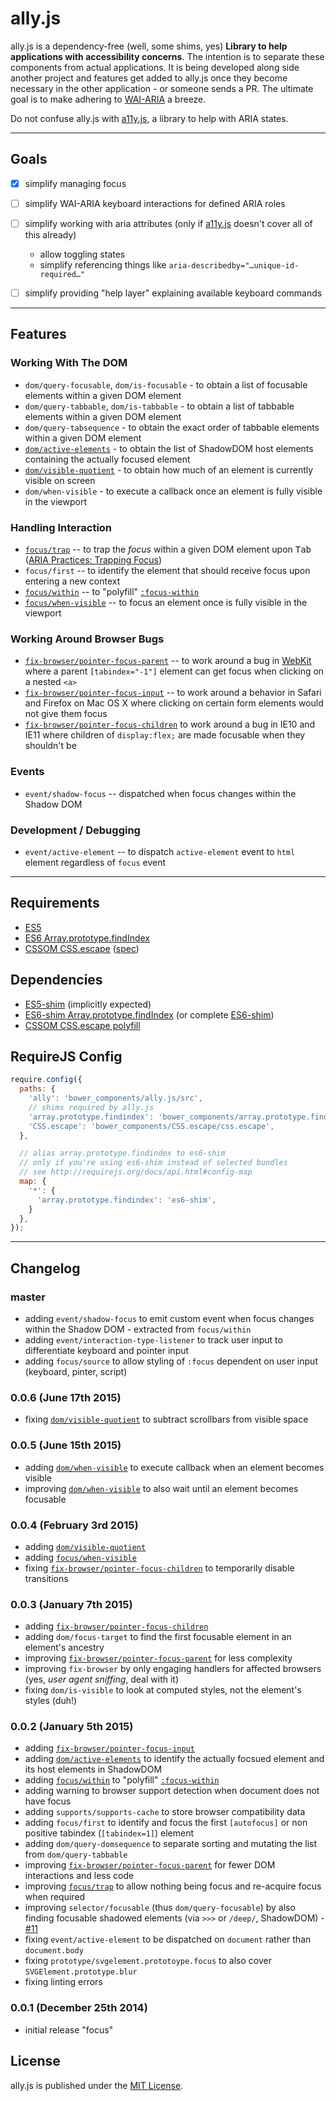 # ally.js

ally.js is a dependency-free (well, some shims, yes) **Library to help applications with accessibility concerns**. The intention is to separate these components from actual applications. It is being developed along side another project and features get added to ally.js once they become necessary in the other application - or someone sends a PR. The ultimate goal is to make adhering to [WAI-ARIA](http://www.w3.org/TR/wai-aria/) a breeze.

Do not confuse ally.js with [a11y.js](https://github.com/IBM-Watson/a11y.js), a library to help with ARIA states.


---


## Goals

* [x] simplify managing focus
* [ ] simplify WAI-ARIA keyboard interactions for defined ARIA roles
* [ ] simplify working with aria attributes (only if [a11y.js](https://github.com/IBM-Watson/a11y.js) doesn't cover all of this already)
  * allow toggling states
  * simplify referencing things like `aria-describedby="…unique-id-required…"`
* [ ] simplify providing "help layer" explaining available keyboard commands


---


## Features

### Working With The DOM

* `dom/query-focusable`, `dom/is-focusable` - to obtain a list of focusable elements within a given DOM element
* `dom/query-tabbable`, `dom/is-tabbable` - to obtain a list of tabbable elements within a given DOM element
* `dom/query-tabsequence` - to obtain the exact order of tabbable elements within a given DOM element
* [`dom/active-elements`](http://medialize.github.io/ally.js/examples/active-elements.html) - to obtain the list of ShadowDOM host elements containing the actually focused element
* [`dom/visible-quotient`](http://medialize.github.io/ally.js/examples/visible-quotient.html) - to obtain how much of an element is currently visible on screen
* `dom/when-visible` - to execute a callback once an element is fully visible in the viewport

### Handling Interaction

* [`focus/trap`](http://medialize.github.io/ally.js/examples/trap-focus.html) -- to trap the *focus* within a given DOM element upon <kbd>Tab</kbd> ([ARIA Practices: Trapping Focus](http://www.w3.org/WAI/PF/aria-practices/#trap_focus_div))
* `focus/first` -- to identify the element that should receive focus upon entering a new context
* [`focus/within`](http://medialize.github.io/ally.js/examples/focus-within.html) -- to "polyfill" [`:focus-within`](http://dev.w3.org/csswg/selectors-4/#the-focus-within-pseudo)
* [`focus/when-visible`](http://medialize.github.io/ally.js/examples/focus-when-visible.html) -- to focus an element once is fully visible in the viewport


### Working Around Browser Bugs

* [`fix-browser/pointer-focus-parent`](http://medialize.github.io/ally.js/examples/fix-pointer-focus-parent.html) -- to work around a bug in [WebKit](https://bugs.webkit.org/show_bug.cgi?id=139945) where a parent `[tabindex="-1"]` element can get focus when clicking on a nested `<a>`
* [`fix-browser/pointer-focus-input`](http://medialize.github.io/ally.js/examples/fix-pointer-focus-input.html) -- to work around a behavior in Safari and Firefox on Mac OS X where clicking on certain form elements would not give them focus
* [`fix-browser/pointer-focus-children`](http://medialize.github.io/ally.js/examples/fix-pointer-focus-children.html) to work around a bug in IE10 and IE11 where children of `display:flex;` are made focusable when they shouldn't be

### Events

* `event/shadow-focus` -- dispatched when focus changes within the Shadow DOM

### Development / Debugging

* `event/active-element` -- to dispatch `active-element` event to `html` element regardless of `focus` event


---


## Requirements

* [ES5](http://kangax.github.io/compat-table/es5/)
* [ES6 Array.prototype.findIndex](https://developer.mozilla.org/en-US/docs/Web/JavaScript/Reference/Global_Objects/Array/findIndex)
* [CSSOM CSS.escape](https://developer.mozilla.org/en-US/docs/Web/API/CSS.escape) ([spec](http://dev.w3.org/csswg/cssom/#the-css.escape%28%29-method))


## Dependencies

* [ES5-shim](https://github.com/es-shims/es5-shim) (implicitly expected)
* [ES6-shim Array.prototype.findIndex](https://github.com/paulmillr/Array.prototype.findIndex) (or complete [ES6-shim](https://github.com/paulmillr/es6-shim))
* [CSSOM CSS.escape polyfill](https://github.com/mathiasbynens/CSS.escape)


## RequireJS Config

```js
require.config({
  paths: {
    'ally': 'bower_components/ally.js/src',
    // shims required by ally.js
    'array.prototype.findindex': 'bower_components/array.prototype.findindex/index',
    'CSS.escape': 'bower_components/CSS.escape/css.escape',
  },

  // alias array.prototype.findindex to es6-shim
  // only if you're using es6-shim instead of selected bundles
  // see http://requirejs.org/docs/api.html#config-map
  map: {
    '*': {
      'array.prototype.findindex': 'es6-shim',
    }
  },
});
```


---


## Changelog

### master ###

* adding `event/shadow-focus` to emit custom event when focus changes within the Shadow DOM - extracted from `focus/within`
* adding `event/interaction-type-listener` to track user input to differentiate keyboard and pointer input
* adding `focus/source` to allow styling of `:focus` dependent on user input (keyboard, pinter, script)

### 0.0.6 (June 17th 2015) ###

* fixing [`dom/visible-quotient`](http://medialize.github.io/ally.js/examples/visible-quotient.html) to subtract scrollbars from visible space

### 0.0.5 (June 15th 2015) ###

* adding [`dom/when-visible`](http://medialize.github.io/ally.js/examples/focus-when-visible.html) to execute callback when an element becomes visible
* improving [`dom/when-visible`](http://medialize.github.io/ally.js/examples/focus-when-visible.html) to also wait until an element becomes focusable

### 0.0.4 (February 3rd 2015) ###

* adding [`dom/visible-quotient`](http://medialize.github.io/ally.js/examples/visible-quotient.html)
* adding [`focus/when-visible`](http://medialize.github.io/ally.js/examples/focus-when-visible.html)
* fixing [`fix-browser/pointer-focus-children`](http://medialize.github.io/ally.js/examples/fix-pointer-focus-children.html) to temporarily disable transitions


### 0.0.3 (January 7th 2015) ###

* adding [`fix-browser/pointer-focus-children`](http://medialize.github.io/ally.js/examples/fix-pointer-focus-children.html)
* adding `dom/focus-target` to find the first focusable element in an element's ancestry
* improving [`fix-browser/pointer-focus-parent`](http://medialize.github.io/ally.js/examples/fix-pointer-focus-parent.html) for less complexity
* improving `fix-browser` by only engaging handlers for affected browsers (yes, *user agent sniffing*, deal with it)
* fixing `dom/is-visible` to look at computed styles, not the element's styles (duh!)


### 0.0.2 (January 5th 2015) ###

* adding [`fix-browser/pointer-focus-input`](http://medialize.github.io/ally.js/examples/fix-pointer-focus-input.html)
* adding [`dom/active-elements`](http://medialize.github.io/ally.js/examples/active-elements.html) to identify the actually focsued element and its host elements in ShadowDOM
* adding [`focus/within`](http://medialize.github.io/ally.js/examples/focus-within.html) to "polyfill" [`:focus-within`](http://dev.w3.org/csswg/selectors-4/#the-focus-within-pseudo)
* adding warning to browser support detection when document does not have focus
* adding `supports/supports-cache` to store browser compatibility data
* adding `focus/first` to identify and focus the first `[autofocus]` or non positive tabindex (`[tabindex=1]`) element
* adding `dom/query-domsequence` to separate sorting and mutating the list from `dom/query-tabbable`
* improving [`fix-browser/pointer-focus-parent`](http://medialize.github.io/ally.js/examples/fix-pointer-focus-parent.html) for fewer DOM interactions and less code
* improving [`focus/trap`](http://medialize.github.io/ally.js/examples/trap-focus.html) to allow nothing being focus and re-acquire focus when required
* improving `selector/focusable` (thus `dom/query-focusable`) by also finding focusable shadowed elements (via `>>>` or `/deep/`, ShadowDOM) - [#11](https://github.com/medialize/ally.js/issues/11)
* fixing `event/active-element` to be dispatched on `document` rather than `document.body`
* fixing `prototype/svgelement.prototoype.focus` to also cover `SVGElement.prototype.blur`
* fixing linting errors


### 0.0.1 (December 25th 2014) ###

* initial release "focus"


## License

ally.js is published under the [MIT License](http://opensource.org/licenses/mit-license).
